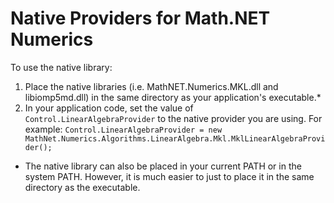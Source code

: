 Native Providers for Math.NET Numerics
======================================
To use the native library:

1. Place the native libraries (i.e. MathNET.Numerics.MKL.dll and libiomp5md.dll) in the same directory as your application's executable.*
2. In your application code, set the value of `Control.LinearAlgebraProvider` to the native provider you are using. For example: `Control.LinearAlgebraProvider = new MathNet.Numerics.Algorithms.LinearAlgebra.Mkl.MklLinearAlgebraProvider();`

* The native library can also be placed in your current PATH or in the system PATH. However, it is much easier to just to place it in the same directory as the executable.